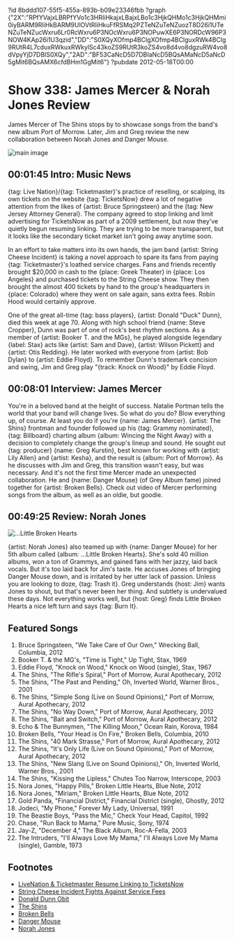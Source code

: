 ?id 8bddd107-55f5-455a-893b-b09e23346fbb
?graph {"2X":"RPfYVajxLBRPfYVo1c3HRIiHkajxLBajxLBo1c3HjkQHMo1c3HjkQHMmi0iyBARM9RIiHkBARM9UlOVtRIiHkuFfRSMq2PZTeNZuTeNZuozT8D26i1UTeNZuTeNZucWxru6Lr0RcWxru6P3NOcWxru6P3NOPuwXE6P3NORDcW96P3NOW4KAp26i1U3qzid","DD":"S0XQyXOfmp4BClgXOfmp4BClguxRWk4BClg9RUtR4L7cduxRWkuxRWkylSc43koZS9RUtR3koZS4vo8d4vo8dgzuRW4vo8dVpyYjD7DBIS0XQy","2AD":"BF53CaNcD5D7DBIaNcD5BQsAMaNcD5aNcD5gMit6BQsAMX6cfdBHm1GgMit6"}
?pubdate 2012-05-18T00:00

# Show 338: James Mercer & Norah Jones Review
James Mercer of The Shins stops by to showcase songs from the band's new album Port of Morrow. Later, Jim and Greg review the new collaboration between Norah Jones and Danger Mouse.

![main image](https://static.soundopinions.org/images/2012/jamesmercer.jpg)

## 00:01:45 Intro: Music News
{tag: Live Nation}/{tag: Ticketmaster}'s practice of reselling, or scalping, its own tickets on the website {tag: TicketsNow} drew a lot of negative attention from the likes of {artist: Bruce Springsteen} and the {tag: New Jersey Attorney General}. The company agreed to stop linking and limit advertising for TicketsNow as part of a 2009 settlement, but now they've quietly begun resuming linking. They are trying to be more transparent, but it looks like the secondary ticket market isn't going away anytime soon.

In an effort to take matters into its own hands, the jam band {artist: String Cheese Incident} is taking a novel approach to spare its fans from paying {tag: Ticketmaster}'s loathed service charges. Fans and friends recently brought $20,000 in cash to the {place: Greek Theater} in {place: Los Angeles} and purchased tickets to the String Cheese show. They then brought the almost 400 tickets by hand to the group's headquarters in {place: Colorado} where they went on sale again, sans extra fees. Robin Hood would certainly approve.

One of the great all-time {tag: bass players}, {artist: Donald "Duck" Dunn}, died this week at age 70. Along with high school friend {name: Steve Cropper}, Dunn was part of one of rock's best rhythm sections. As a member of {artist: Booker T. and the MGs}, he played alongside legendary {label: Stax} acts like {artist: Sam and Dave}, {artist: Wilson Pickett} and {artist: Otis Redding}. He later worked with everyone from {artist: Bob Dylan} to {artist: Eddie Floyd}. To remember Dunn's trademark concision and swing, Jim and Greg play "{track: Knock on Wood}" by Eddie Floyd.

## 00:08:01 Interview: James Mercer

You're in a beloved band at the height of success. Natalie Portman tells the world that your band will change lives. So what do you do? Blow everything up, of course. At least you do if you're {name: James Mercer}. {artist: The Shins} frontman and founder followed up his {tag: Grammy nominated}, {tag: Billboard} charting album {album: Wincing the Night Away} with a decision to completely change the group's lineup and sound. He sought out {tag: producer} {name: Greg Kurstin}, best known for working with {artist: Lily Allen} and {artist: Kesha}, and the result is {album: Port of Morrow}. As he discusses with Jim and Greg, this transition wasn't easy, but was necessary. And it's not the first time Mercer made an unexpected collaboration. He and {name: Danger Mouse} (of Grey Album fame) joined together for {artist: Broken Bells}. Check out video of Mercer performing songs from the album, as well as an oldie, but goodie.

## 00:49:25 Review: Norah Jones
![...Little Broken Hearts](https://static.soundopinions.org/assets/338/2AD0.jpg)

{artist: Norah Jones} also teamed up with {name: Danger Mouse} for her 5th album called {album: ...Little Broken Hearts}. She's sold 40 million albums, won a ton of Grammys, and gained fans with her jazzy, laid back vocals. But it's too laid back for Jim's taste. He accuses Jones of bringing Danger Mouse down, and is irritated by her utter lack of passion. Unless you are looking to doze, {tag: Trash it}. Greg understands {host: Jim} wants Jones to shout, but that's never been her thing. And subtlety is undervalued these days. Not everything works well, but {host: Greg} finds Little Broken Hearts a nice left turn and says {tag: Burn It}.


## Featured Songs
1. Bruce Springsteen, "We Take Care of Our Own," Wrecking Ball, Columbia, 2012
2. Booker T. & the MG's, "Time is Tight," Up Tight, Stax, 1969
3. Eddie Floyd, "Knock on Wood," Knock on Wood (single), Stax, 1967
4. The Shins, "The Rifle's Spiral," Port of Morrow, Aural Apothecary, 2012
5. The Shins, "The Past and Pending," Oh, Inverted World, Warner Bros., 2001
6. The Shins, "Simple Song (Live on Sound Opinions)," Port of Morrow, Aural Apothecary, 2012
7. The Shins, "No Way Down," Port of Morrow, Aural Apothecary, 2012
8. The Shins, "Bait and Switch," Port of Morrow, Aural Apothecary, 2012
9. Echo & The Bunnymen, "The Killing Moon," Ocean Rain, Korova, 1984
10. Broken Bells, "Your Head is On Fire," Broken Bells, Columbia, 2010
11. The Shins, "40 Mark Strasse," Port of Morrow, Aural Apothecary, 2012
12. The Shins, "It's Only Life (Live on Sound Opinions)," Port of Morrow, Aural Apothecary, 2012
13. The Shins, "New Slang (Live on Sound Opinions)," Oh, Inverted World, Warner Bros., 2001
14. The Shins, "Kissing the Lipless," Chutes Too Narrow, Interscope, 2003
15. Nora Jones, "Happy Pills," Broken Little Hearts, Blue Note, 2012
16. Nora Jones, "Miriam," Broken Little Hearts, Blue Note, 2012
17. Gold Panda, "Financial District," Financial District (single), Ghostly, 2012
18. Jodeci, "My Phone," Forever My Lady, Universal, 1991
19. The Beastie Boys, "Pass the Mic," Check Your Head, Capitol, 1992
20. Chase, "Run Back to Mama," Pure Music, Sony, 1974
21. Jay-Z, "December 4," The Black Album, Roc-A-Fella, 2003
22. The Intruders, "I'll Always Love My Mama," I'll Always Love My Mama (single), Gamble, 1973

## Footnotes
- [LiveNation & Ticketmaster Resume Linking to TicketsNow](http://www.bloomberg.com/news/print/2012-05-10/live-nation-ticketmaster-resumes-redirecting-to-reseller.html)
- [String Cheese Incident Fights Against Service Fees](http://www.nytimes.com/2012/05/16/arts/music/string-cheese-incident-takes-on-ticketmaster.html)
- [Donald Dunn Obit](http://www.chicagotribune.com/chi-donald-duck-dunn-appreciation-part-of-great-soul-rhythm-section-20120513-column.html)
- [The Shins](http://www.theshins.com/home)
- [Broken Bells](http://www.brokenbells.com/)
- [Danger Mouse](http://www.dangermousesite.com/)
- [Norah Jones](http://www.norahjones.com/)
